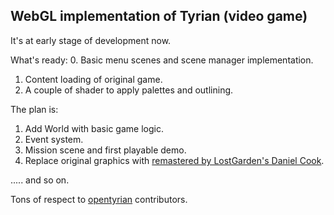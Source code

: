 WebGL implementation of Tyrian (video game)
------------------------------------------

It's at early stage of development now.

What's ready:
0. Basic menu scenes and scene manager implementation.
1. Content loading of original game.
2. A couple of shader to apply palettes and outlining.

The plan is:
1. Add World with basic game logic.
2. Event system.
3. Mission scene and first playable demo.
4. Replace original graphics with [remastered by LostGarden's Daniel Cook](https://opengameart.org/content/remastered-tyrian-graphics-0).

..... and so on.

Tons of respect to [opentyrian](https://github.com/opentyrian/opentyrian) contributors. 

